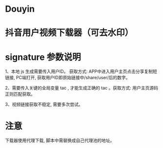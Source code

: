 # Douyin
抖音用户视频下载器（可去水印）
======================

# signature 参数说明

1、本地 js 生成需要传入用户ID。 获取方式: APP中进入用户主页点击分享复制短链接, PC端打开, 获取用户ID即原始链接中/share/user/后的数字。

2、需要传入关键的全局变量 tac , 才能生成正确的 tac 。获取方式: 用户主页源码正则匹配获取。

3、视频链接获取不稳定, 需要多次尝试。

# 注意

下载器使用代理下载, 脚本中需替换成自己代理池的地址。

